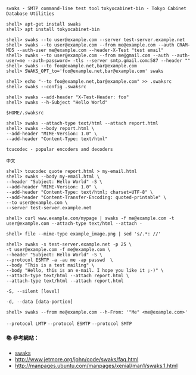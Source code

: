 `swaks - SMTP command-line test tool`
`tokyocabinet-bin - Tokyo Cabinet Database Utilities`

```
shell> apt-get install swaks
shell> apt install tokyocabinet-bin
```

```
shell> swaks --to user@example.com --server test-server.example.net
shell> swaks --to user@example.com --from me@example.com --auth CRAM-MD5 --auth-user me@example.com --header-X-Test "test email"
shell> swaks --to user@example.com --from me@gmail.com --auth --auth-user=me --auth-password= -tls --server smtp.gmail.com:587 --header ""
shell> swaks --to foo@example.net,bar@example.com
shell> SWAKS_OPT_to='foo@example.net,bar@example.com' swaks

shell> echo "--to foo@example.net,bar@example.com" >> .swaksrc
shell> swaks --config .swaksrc

shell> swaks --add-header "X-Test-Header: foo"
shell> swaks --h-Subject "Hello World"
```

`$HOME/.swaksrc`

```
shell> swaks --attach-type text/html --attach report.html
shell> swaks --body report.html \
--add-header "MIME-Version: 1.0" \
--add-header "Content-Type: text/html"
```

`tcucodec - popular encoders and decoders`

`中文`

```
shell> tcucodec quote report.html > my-email.html
shell> swaks --body my-email.html \
--header "Subject: Hello World" -S \
--add-header "MIME-Version: 1.0" \
--add-header "Content-Type: text/html; charset=UTF-8" \
--add-header "Content-Transfer-Encoding: quoted-printable" \
--to user@example.com \
--server test-server.example.net
```


```
shell> curl www.example.com/mypage | swaks -f me@example.com -t user@example.com --attach-type text/html --attach -   
```

```
shell> file --mime-type example_image.png | sed 's/.*: //'

shell> swaks -s test-server.example.net -p 25 \ 
-t user@example.com -f me@example.com \
--header "Subject: Hello World" -S \
--protocol ESMTP -a -au me -ap passwd  \
--body "This is a test mailing" \
--body "Hello, this is an e-mail. I hope you like it ;-)" \
--attach-type text/html --attach report.html \
--attach-type text/html --attach report.html
```

`-S, --silent [level]`

`-d, --data [data-portion]`


```
shell> swaks --from me@example.com --h-From: '"Me" <me@example.com>'
```

`--protocol LMTP`
`--protocol ESMTP`
`--protocol SMTP`

#### :books: 參考網站：
- [swaks](http://www.jetmore.org/john/code/swaks/)
- http://www.jetmore.org/john/code/swaks/faq.html
- http://manpages.ubuntu.com/manpages/xenial/man1/swaks.1.html
